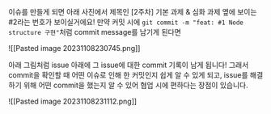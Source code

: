 이슈를 만들게 되면 아래 사진에서 제목인 \[2주차] 기본 과제 & 심화 과제 옆에 보이는 \#2라는 번호가 보이실거에요! 
만약 커밋 시에 `git commit -m "feat: #1 Node structure 구현"`처럼 commit message를 남기게 된다면 

![[Pasted image 20231108230745.png]]

아래 그림처럼 issue 아래에 그 issue에 대한 commit 기록이 남게 됩니다! 그래서 commit을 확인할 때 어떤 이슈로 인해 한 커밋인지 쉽게 알 수 있게 되고, issue를 해결하기 위해 어떤 commit을 했는지 알 수 있어 협업 시에 편하다는 장점이 있습니다.

![[Pasted image 20231108231112.png]]